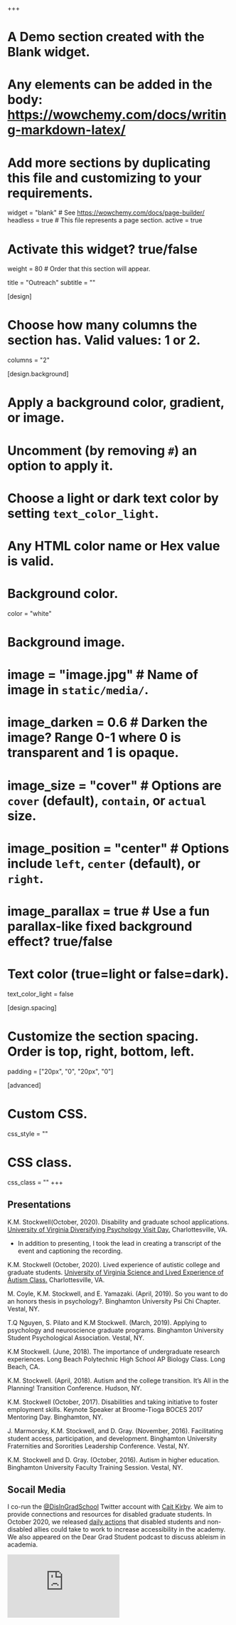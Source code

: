 +++
# A Demo section created with the Blank widget.
# Any elements can be added in the body: https://wowchemy.com/docs/writing-markdown-latex/
# Add more sections by duplicating this file and customizing to your requirements.

widget = "blank"  # See https://wowchemy.com/docs/page-builder/
headless = true  # This file represents a page section.
active = true
# Activate this widget? true/false
weight = 80  # Order that this section will appear.

title = "Outreach"
subtitle = ""

[design]
  # Choose how many columns the section has. Valid values: 1 or 2.
  columns = "2"

[design.background]
  # Apply a background color, gradient, or image.
  #   Uncomment (by removing `#`) an option to apply it.
  #   Choose a light or dark text color by setting `text_color_light`.
  #   Any HTML color name or Hex value is valid.

  # Background color.
   color = "white"
   
  # Background image.
  # image = "image.jpg"  # Name of image in `static/media/`.
  # image_darken = 0.6  # Darken the image? Range 0-1 where 0 is transparent and 1 is opaque.
  # image_size = "cover"  #  Options are `cover` (default), `contain`, or `actual` size.
  # image_position = "center"  # Options include `left`, `center` (default), or `right`.
  # image_parallax = true  # Use a fun parallax-like fixed background effect? true/false
  
  # Text color (true=light or false=dark).
  text_color_light = false

[design.spacing]
  # Customize the section spacing. Order is top, right, bottom, left.
  padding = ["20px", "0", "20px", "0"]

[advanced]
 # Custom CSS. 
 css_style = ""
 
 # CSS class.
 css_class = ""
+++

## **Presentations**

K.M. Stockwell(October, 2020). Disability and graduate school applications. [University of Virginia Diversifying Psychology Visit Day.](https://psychology.as.virginia.edu/2020-diversifying-psychology-visit-day) Charlottesville, VA.
- In addition to presenting, I took the lead in creating a transcript of the event and captioning the recording.

K.M. Stockwell (October, 2020). Lived experience of autistic college and graduate students. [University of Virginia Science and Lived Experience of Autism Class.](https://jaswallab.wordpress.com/resources/tribe-uva-partnership/) Charlottesville, VA.

M. Coyle, K.M. Stockwell, and E. Yamazaki. (April, 2019). So you want to do an honors thesis in psychology?. Binghamton University Psi Chi Chapter. Vestal, NY.

T.Q Nguyen, S. Pilato and K.M Stockwell. (March, 2019). Applying to psychology and neuroscience graduate programs. Binghamton University Student Psychological Association. Vestal, NY.

K.M Stockwell. (June, 2018). The importance of undergraduate research experiences. Long Beach Polytechnic High School AP Biology Class. Long Beach, CA.

K.M. Stockwell. (April, 2018). Autism and the college transition. It’s All in the Planning! Transition Conference. Hudson, NY.

K.M. Stockwell (October, 2017). Disabilities and taking initiative to foster employment skills. Keynote Speaker at Broome-Tioga BOCES 2017 Mentoring Day. Binghamton, NY.

J. Marmorsky, K.M. Stockwell, and D. Gray. (November, 2016). Facilitating student access, participation, and development. Binghamton University Fraternities and Sororities Leadership Conference. Vestal, NY.
 
K.M. Stockwell and D. Gray. (October, 2016). Autism in higher education. Binghamton University Faculty Training Session. Vestal, NY.

## **Socail Media**

I co-run the [@DisInGradSchool](https://twitter.com/DisInGradSchool) Twitter account with [Cait Kirby](https://caitkirby.com/). We aim to provide connections and resources for disabled graduate students. In October 2020, we released [daily actions](https://t.co/LJJ5xI7dcj?amp=1) that disabled students and non-disabled allies could take to work to increase accessibility in the academy. We also appeared on the Dear Grad Student podcast to discuss ableism in academia.


<div style="position: relative; padding-bottom: 56.25%; height: 0; overflow: hidden;">
  <iframe src="https://www.youtube.com/embed/0u8se-A99og" style="position: absolute; top: 0; left: 0; width: 50%; height: 50%; border:0;" allowfullscreen title="Disabled in Grad School: Ableism, Accessibility, & Burning It All Down Part 1></iframe>
</div>

<div style="position: relative; padding-bottom: 56.25%; height: 0; overflow: hidden;">
  <iframe src="https://www.youtube.com/embed/wYcBDHJ0Zt4" style="position: absolute; top: 0; left: 0; width: 50%; height: 50%; border:0;" allowfullscreen title="Disabled in Grad School: Ableism, Accessibility, & Burning It All Down Part 2"></iframe>
</div>
